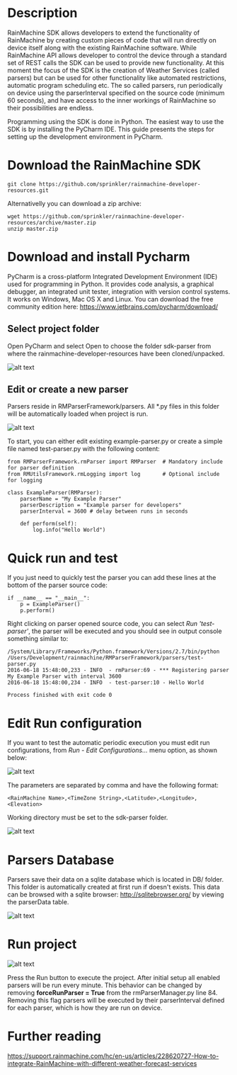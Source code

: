# Description
   RainMachine SDK allows developers to extend the functionality of RainMachine by creating custom pieces of code that will run directly on device itself along with the existing RainMachine software. While RainMachine API allows developer to control the device through a standard set of REST calls the SDK can be used to provide new functionality. 
   At this moment the focus of the SDK is the creation of Weather Services (called parsers) but can be used for other functionality like automated restrictions, automatic program scheduling etc. The so called parsers, run periodically on device using the parserInterval specified on the source code (minimum 60 seconds), and have access to the inner workings of RainMachine so their possibilities are endless. 

Programming using the SDK is done in Python. The easiest way to use the SDK is by installing the PyCharm IDE.
This guide presents the steps for setting up the development environment in PyCharm.

# Download the RainMachine SDK 

```
git clone https://github.com/sprinkler/rainmachine-developer-resources.git
```

Alternativelly you can download a zip archive:

```
wget https://github.com/sprinkler/rainmachine-developer-resources/archive/master.zip
unzip master.zip
```

# Download and install Pycharm
 
   PyCharm is a cross-platform Integrated Development Environment (IDE) used for programming in Python. It provides code analysis, a graphical debugger, an integrated unit tester, integration with version control systems. It works on Windows, Mac OS X and Linux. You can download the free community edition here: https://www.jetbrains.com/pycharm/download/

## Select project folder

   Open PyCharm and select Open to choose the folder sdk-parser from where the rainmachine-developer-resources have been cloned/unpacked.

![alt text](https://support.rainmachine.com/hc/en-us/article_attachments/213223948/Pycharm-select-project.png "Select folder")

## Edit or create a new parser

Parsers reside in RMParserFramework/parsers. All *.py files in this folder will be automatically loaded when project is run.

![alt text](https://support.rainmachine.com/hc/en-us/article_attachments/213447127/Pycharm-open-parser.png "New parser")

To start, you can either edit existing example-parser.py or create a simple file named test-parser.py with the following content:
```
from RMParserFramework.rmParser import RMParser  # Mandatory include for parser definition
from RMUtilsFramework.rmLogging import log       # Optional include for logging

class ExampleParser(RMParser):
    parserName = "My Example Parser"
    parserDescription = "Example parser for developers"
    parserInterval = 3600 # delay between runs in seconds

    def perform(self):
        log.info("Hello World")
```

# Quick run and test

If you just need to quickly test the parser you can add these lines at the bottom of the parser source code:
```
if __name__ == "__main__":
    p = ExampleParser()
    p.perform()
```

Right clicking on parser opened source code, you can select *Run 'test-parser'*, the parser will be executed and you should see in output console something similar to:
```
/System/Library/Frameworks/Python.framework/Versions/2.7/bin/python /Users/Development/rainmachine/RMParserFramework/parsers/test-parser.py
2016-06-18 15:48:00,233 - INFO  - rmParser:69 - *** Registering parser My Example Parser with interval 3600
2016-06-18 15:48:00,234 - INFO  - test-parser:10 - Hello World

Process finished with exit code 0
```

# Edit Run configuration

   If you want to test the automatic periodic execution you must edit run configurations, from *Run - Edit Configurations...* menu option, as shown below:

![alt text](https://support.rainmachine.com/hc/en-us/article_attachments/213223968/Pycharm-run-configuration.png)

   The parameters are separated by comma and have the following format: 
   ```
   <RainMachine Name>,<TimeZone String>,<Latitude>,<Longitude>,<Elevation>
   ``` 
Working directory must be set to the sdk-parser folder.

![alt text](https://support.rainmachine.com/hc/en-us/article_attachments/213224028/800px-Pycharm-run-configuration-2.png)

# Parsers Database

   Parsers save their data on a sqlite database which is located in DB/<RainMachine Name> folder. 
This folder is automatically created at first run if doesn't exists.
This data can be browsed with a sqlite browser: http://sqlitebrowser.org/ by viewing the parserData table.

![alt text](https://support.rainmachine.com/hc/en-us/article_attachments/213224008/Parser-db-path.png)

# Run project

![alt text](https://support.rainmachine.com/hc/en-us/article_attachments/213447187/Pycharm-run.png)

   Press the Run button to execute the project. After initial setup all enabled parsers will be run every minute.
This behavior can be changed by removing **forceRunParser = True** from the rmParserManager.py line 84.
Removing this flag parsers will be executed by their parserInterval defined for each parser, which is how they are run on device.

# Further reading

https://support.rainmachine.com/hc/en-us/articles/228620727-How-to-integrate-RainMachine-with-different-weather-forecast-services

